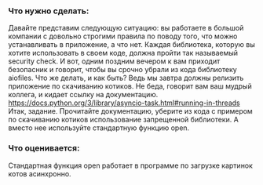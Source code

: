 ### Что нужно сделать:
Давайте представим следующую ситуацию: вы работаете в большой компании с довольно строгими правила по поводу того, что можно устанавливать в приложение, а что нет. Каждая библиотека, которую вы хотите использовать в своем коде, должна пройти так называемый security check. И вот, одним поздним вечером к вам приходит безопасник и говорит, чтобы вы срочно убрали из кода библиотеку aiofiles. Что же делать, и как быть? Ведь мы завтра должны релизить приложение по скачиванию котиков. Не беда, говорит вам ваш мудрый коллега, и кидает ссылку на документацию.
https://docs.python.org/3/library/asyncio-task.html#running-in-threads
Итак, задание. Прочитайте документацию, уберите из кода с примером по скачиванию котиков использование запрещенной библиотеки. А вместо нее используйте стандартную функцию open.
### Что оценивается:
Стандартная функция open работает в программе по загрузке картинок котов асинхронно.
